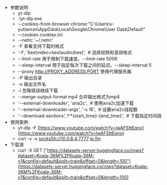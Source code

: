 - 参数说明
	- yt-dlp
	- .\yt-dlp.exe
	- --cookies-from-browser chrome:"C:\Users\v-yutianran\AppData\Local\Google\Chrome\User Data\Default"
	- --cookies cookies.txt
	- --netrc '~/.netrc'
	- -F 查看支持下载的格式
	- '-f', 'bestvideo+bestaudio/best',  # 选择视频和音频格式
	- --limit-rate 用于限制下载速度。--limit-rate 500K
	- --sleep-interval 用于指定每次下载之间的延迟。--sleep-interval 5
	- --proxy [http://PROXY_ADDRESS:PORT](http://proxy_address:PORT/) 使用代理服务器
	- -P 输出目录
	- -o 输出文件名
	- -i 忽略错误继续下载
	- --merge-output-format mp4 合并输出格式为mp4
	- '--external-downloader', 'aria2c',  # 使用aria2c加速下载
	- '--external-downloader-args', '-x 16',  # 设置aria2c线程数
	- '--download-sections', f'*{start_time}-{end_time}',  # 下载指定时间段
- 使用案例
	- yt-dlp -F [https://www.youtube.com/watch?v=lwAFSttEqno](https://www.youtube.com/watch?v=lwAFSttEqno)
	- curl -v -x [socks5h://10.0.8.4:7777](socks5h://10.0.8.4:7777) [ip.fm](http://ip.fm/)
- 下载源
	- curl -X GET ["https://datasets-server.huggingface.co/rows?dataset=Koala-36M%2FKoala-36M-v1&config=default&split=train&offset=0&length=100"](https://datasets-server.huggingface.co/rows?dataset=Koala-36M%2FKoala-36M-v1&config=default&split=train&offset=0&length=100)